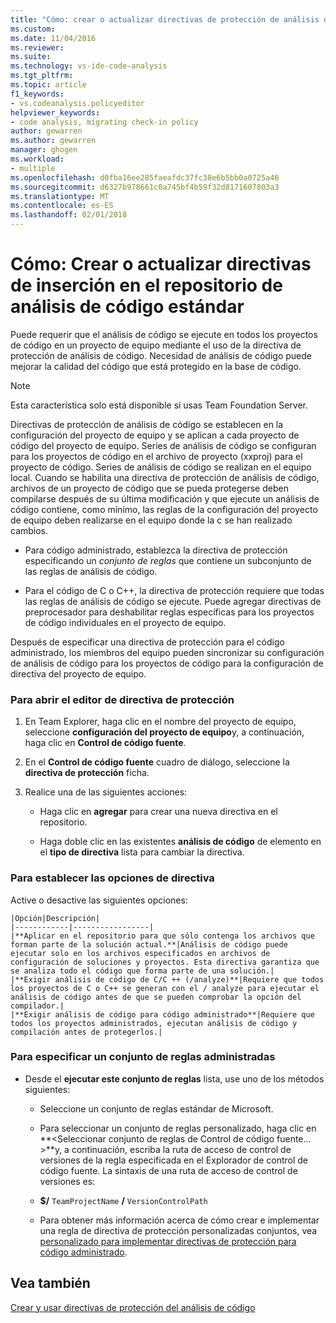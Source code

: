 ```yaml
---
title: "Cómo: crear o actualizar directivas de protección de análisis de código estándar | Documentos de Microsoft"
ms.custom: 
ms.date: 11/04/2016
ms.reviewer: 
ms.suite: 
ms.technology: vs-ide-code-analysis
ms.tgt_pltfrm: 
ms.topic: article
f1_keywords:
- vs.codeanalysis.policyeditor
helpviewer_keywords:
- code analysis, migrating check-in policy
author: gewarren
ms.author: gewarren
manager: ghogen
ms.workload:
- multiple
ms.openlocfilehash: d0fba16ee285faeafdc37fc38e6b5bb0a0725a46
ms.sourcegitcommit: d6327b978661c0a745bf4b59f32d8171607803a3
ms.translationtype: MT
ms.contentlocale: es-ES
ms.lasthandoff: 02/01/2018
---
```

# <a name="how-to-create-or-update-standard-code-analysis-check-in-policies"></a>Cómo: Crear o actualizar directivas de inserción en el repositorio de análisis de código estándar

Puede requerir que el análisis de código se ejecute en todos los proyectos de código en un proyecto de equipo mediante el uso de la directiva de protección de análisis de código. Necesidad de análisis de código puede mejorar la calidad del código que está protegido en la base de código.

> [!NOTE]
> Esta característica solo está disponible si usas Team Foundation Server.

Directivas de protección de análisis de código se establecen en la configuración del proyecto de equipo y se aplican a cada proyecto de código del proyecto de equipo. Series de análisis de código se configuran para los proyectos de código en el archivo de proyecto (xxproj) para el proyecto de código. Series de análisis de código se realizan en el equipo local. Cuando se habilita una directiva de protección de análisis de código, archivos de un proyecto de código que se pueda protegerse deben compilarse después de su última modificación y que ejecute un análisis de código contiene, como mínimo, las reglas de la configuración del proyecto de equipo deben realizarse en el equipo donde la c se han realizado cambios.

- Para código administrado, establezca la directiva de protección especificando un *conjunto de reglas* que contiene un subconjunto de las reglas de análisis de código.

- Para el código de C o C++, la directiva de protección requiere que todas las reglas de análisis de código se ejecute. Puede agregar directivas de preprocesador para deshabilitar reglas específicas para los proyectos de código individuales en el proyecto de equipo.

Después de especificar una directiva de protección para el código administrado, los miembros del equipo pueden sincronizar su configuración de análisis de código para los proyectos de código para la configuración de directiva del proyecto de equipo.

### <a name="to-open-the-check-in-policy-editor"></a>Para abrir el editor de directiva de protección

1. En Team Explorer, haga clic en el nombre del proyecto de equipo, seleccione **configuración del proyecto de equipo**y, a continuación, haga clic en **Control de código fuente**.

1. En el **Control de código fuente** cuadro de diálogo, seleccione la **directiva de protección** ficha.

1. Realice una de las siguientes acciones:

    - Haga clic en **agregar** para crear una nueva directiva en el repositorio.

    - Haga doble clic en las existentes **análisis de código** de elemento en el **tipo de directiva** lista para cambiar la directiva.

### <a name="to-set-policy-options"></a>Para establecer las opciones de directiva

Active o desactive las siguientes opciones:

    |Opción|Descripción|  
    |------------|-----------------|  
    |**Aplicar en el repositorio para que sólo contenga los archivos que forman parte de la solución actual.**|Análisis de código puede ejecutar solo en los archivos especificados en archivos de configuración de soluciones y proyectos. Esta directiva garantiza que se analiza todo el código que forma parte de una solución.|  
    |**Exigir análisis de código de C/C ++ (/analyze)**|Requiere que todos los proyectos de C o C++ se generan con el / analyze para ejecutar el análisis de código antes de que se pueden comprobar la opción del compilador.|  
    |**Exigir análisis de código para código administrado**|Requiere que todos los proyectos administrados, ejecutan análisis de código y compilación antes de protegerlos.|

### <a name="to-specify-a-managed-rule-set"></a>Para especificar un conjunto de reglas administradas

- Desde el **ejecutar este conjunto de reglas** lista, use uno de los métodos siguientes:

    - Seleccione un conjunto de reglas estándar de Microsoft.

    - Para seleccionar un conjunto de reglas personalizado, haga clic en  **\<Seleccionar conjunto de reglas de Control de código fuente... >**y, a continuación, escriba la ruta de acceso de control de versiones de la regla especificada en el Explorador de control de código fuente. La sintaxis de una ruta de acceso de control de versiones es:

    - **$/** `TeamProjectName` **/** `VersionControlPath`

    - Para obtener más información acerca de cómo crear e implementar una regla de directiva de protección personalizadas conjuntos, vea [personalizado para implementar directivas de protección para código administrado](../code-quality/implementing-custom-code-analysis-check-in-policies-for-managed-code.md).

## <a name="see-also"></a>Vea también

[Crear y usar directivas de protección del análisis de código](../code-quality/creating-and-using-code-analysis-check-in-policies.md)
